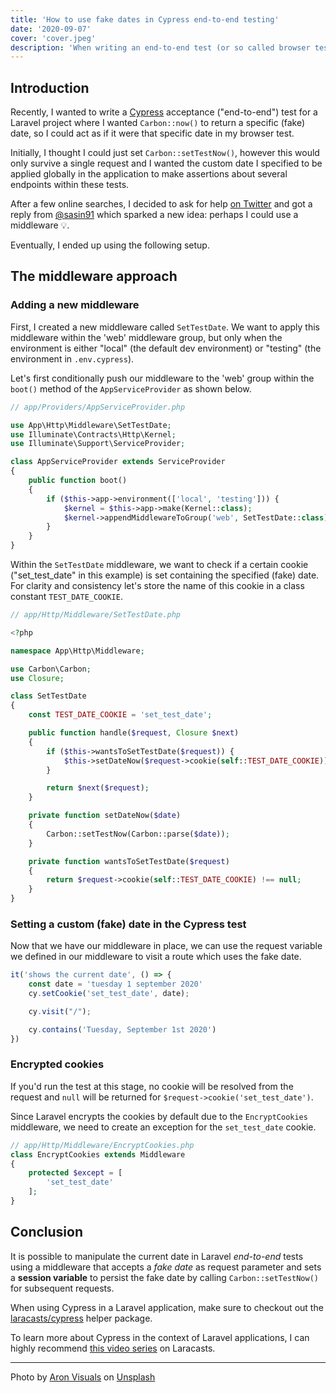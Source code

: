 ```yaml
---
title: 'How to use fake dates in Cypress end-to-end testing'
date: '2020-09-07'
cover: 'cover.jpeg'
description: 'When writing an end-to-end test (or so called browser test), it might be tricky to force the application to use a certain (fake) date. In this post, I share my approach using a custom middleware to be able to write Cypress tests while your application is in a specific (fake) date.'
---
```


## Introduction
Recently, I wanted to write a [Cypress](https://cypress.io) acceptance ("end-to-end") test for a Laravel project where I wanted `Carbon::now()` to return a specific (fake) date, so I could act as if it were that specific date in my browser test.

Initially, I thought I could just set `Carbon::setTestNow()`, however this would only survive a single request and I wanted the custom date I specified to be applied globally in the application to make assertions about several endpoints within these tests.

After a few online searches, I decided to ask for help [on Twitter](https://twitter.com/JhnBrn90/status/1302680650860855297) and got a reply from [@sasin91](https://twitter.com/sasin91) which sparked a new idea: perhaps I could use a middleware 💡.

Eventually, I ended up using the following setup.

## The middleware approach
### Adding a new middleware
First, I created a new middleware called `SetTestDate`. We want to apply this middleware within the 'web' middleware group, but only when the environment is either "local" (the default dev environment) or "testing" (the environment in `.env.cypress`). 

Let's first conditionally push our middleware to the 'web' group within the `boot()` method of the `AppServiceProvider` as shown below.

```php
// app/Providers/AppServiceProvider.php

use App\Http\Middleware\SetTestDate;
use Illuminate\Contracts\Http\Kernel;
use Illuminate\Support\ServiceProvider;

class AppServiceProvider extends ServiceProvider
{
    public function boot()
    {
        if ($this->app->environment(['local', 'testing'])) {
            $kernel = $this->app->make(Kernel::class);
            $kernel->appendMiddlewareToGroup('web', SetTestDate::class);
        }
    }
}
```

Within the `SetTestDate` middleware, we want to check if a certain cookie ("set_test_date" in this example) is set containing the specified (fake) date. For clarity and consistency let's store the name of this cookie in a class constant `TEST_DATE_COOKIE`. 

```php
// app/Http/Middleware/SetTestDate.php

<?php

namespace App\Http\Middleware;

use Carbon\Carbon;
use Closure;

class SetTestDate
{
    const TEST_DATE_COOKIE = 'set_test_date';

    public function handle($request, Closure $next)
    {
        if ($this->wantsToSetTestDate($request)) {
            $this->setDateNow($request->cookie(self::TEST_DATE_COOKIE));
        }

        return $next($request);
    }

    private function setDateNow($date)
    {
        Carbon::setTestNow(Carbon::parse($date));
    }

    private function wantsToSetTestDate($request)
    {
        return $request->cookie(self::TEST_DATE_COOKIE) !== null;
    }
}
```

### Setting a custom (fake) date in the Cypress test
Now that we have our middleware in place, we can use the request variable we defined in our middleware to visit a route which uses the fake date. 

```js
it('shows the current date', () => {
    const date = 'tuesday 1 september 2020'
    cy.setCookie('set_test_date', date);

    cy.visit("/");

    cy.contains('Tuesday, September 1st 2020')
})
```

### Encrypted cookies
If you'd run the test at this stage, no cookie will be resolved from the request and `null` will be returned for `$request->cookie('set_test_date')`.

Since Laravel encrypts the cookies by default due to the `EncryptCookies` middleware, we need to create an exception for the `set_test_date` cookie. 

```php
// app/Http/Middleware/EncryptCookies.php
class EncryptCookies extends Middleware
{
    protected $except = [
        'set_test_date'
    ];
}
```  

## Conclusion
It is possible to manipulate the current date in Laravel *end-to-end* tests using a middleware that accepts a *fake date* as request parameter and sets a **session variable** to persist the fake date by calling `Carbon::setTestNow()` for subsequent requests.

When using Cypress in a Laravel application, make sure to checkout out the [laracasts/cypress](https://github.com/laracasts/cypress) helper package.

To learn more about Cypress in the context of Laravel applications, I can highly recommend [this video series](https://laracasts.com/series/cypress-and-laravel-integration) on Laracasts.

---

Photo by [Aron Visuals](https://unsplash.com/@aronvisuals?utm_source=unsplash&utm_medium=referral&utm_content=creditCopyText) on [Unsplash](https://unsplash.com/s/photos/date-time?utm_source=unsplash&utm_medium=referral&utm_content=creditCopyText)